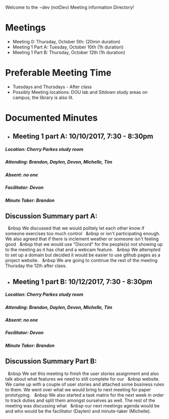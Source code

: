 Welcome to the ¬dev (notDev) Meeting information Directory! 

# **Meetings**
  * Meeting 0: Thursday, October 5th: (20min duration) 
  * Meeting 1 Part A: Tuesday, October 10th (1h duration)
  * Meeting 1 Part B: Thursday, October 12th (1h duration)


# **Preferable Meeting Time**
  * Tuesdays and Thursdays - After class
  * Possibly Meeting locations: DOU lab and Sitdown study areas on campus; the library is also lit.

# **Documented Minutes** 
- ## **Meeting 1 part A: 10/10/2017, 7:30 - 8:30pm**
##### Location: Cherry Parkes study room
##### Attending: Brandon, Daylen, Devon, Michelle, Tim
##### Absent: no one
##### Facilitator: Devon
##### Minute Taker: Brandon

## **Discussion Summary part A:** 

&nbsp;&nbsp;&nbsp We discussed that we would politely let each other know if someone exercises too much control
&nbsp;&nbsp;&nbsp or isn't participating enough. We also agreed that if there is inclement weather or someone isn't feeling good
&nbsp;&nbsp;&nbsp that we would use "Discord" for the people(s) not showing up to the meeting as it has chat and a webcam feature.
&nbsp;&nbsp;&nbsp We attempted to set up a domain but decided it would be easier to use github pages as a project website.
&nbsp;&nbsp;&nbsp We are going to continue the rest of the meeting Thursday the 12th after class.

- ## **Meeting 1 part B: 10/12/2017, 7:30 - 8:30pm**
##### Location: Cherry Parkes study room
##### Attending: Brandon, Daylen, Devon, Michelle, Tim
##### Absent: no one
##### Facilitator: Devon
##### Minute Taker: Brandon

## **Discussion Summary Part B:**

&nbsp;&nbsp;&nbsp We set this meeting to finish the user stories assignment and also talk about what features we need to still complete for our
&nbsp;&nbsp;&nbsp website. We came up with a couple of user stories and attached some business rules to them. We went over what we would bring to next meeting for paper prototyping.
&nbsp;&nbsp;&nbsp We also started a task matrix for the next week in order to track duties and split them amongst ourselves as well. The rest of the meeting was discussing what
&nbsp;&nbsp;&nbsp our next meetings agenda would be and who would be the facilitator (Daylen) and minute-taker (Michelle).

